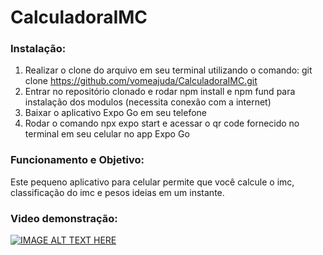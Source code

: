 # CalculadoraIMC

### Instalação:
1. Realizar o clone do arquivo em seu terminal utilizando o comando: git clone https://github.com/vomeajuda/CalculadoraIMC.git
2. Entrar no repositório clonado e rodar npm install e npm fund para instalação dos modulos (necessita conexão com a internet)
3. Baixar o aplicativo Expo Go em seu telefone
4. Rodar o comando npx expo start e acessar o qr code fornecido no terminal em seu celular no app Expo Go

### Funcionamento e Objetivo:
Este pequeno aplicativo para celular permite que você calcule o imc, classificação do imc e pesos ideias em um instante.

### Video demonstração:
[![IMAGE ALT TEXT HERE](https://img.youtube.com/vi/IuS7vqNTcDo/0.jpg)](https://www.youtube.com/watch?v=IuS7vqNTcDo)
